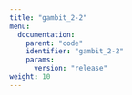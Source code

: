 ```yaml
---
title: "gambit_2-2"
menu:
  documentation:
    parent: "code"
    identifier: "gambit_2-2"
    params:
      version: "release"
weight: 10
---
```

